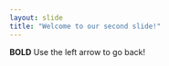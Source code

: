 ```yaml
---
layout: slide
title: "Welcome to our second slide!"
---
```

**BOLD**
Use the left arrow to go back!
